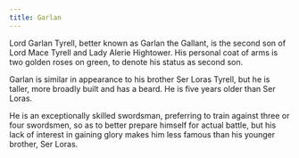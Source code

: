 ```yaml
---
title: Garlan
---
```


Lord Garlan Tyrell, better known as Garlan the Gallant, is the second son of Lord Mace Tyrell and Lady Alerie Hightower. His personal coat of arms is two golden roses on green, to denote his status as second son.

Garlan is similar in appearance to his brother Ser Loras Tyrell, but he is taller, more broadly built and has a beard. He is five years older than Ser Loras.

He is an exceptionally skilled swordsman, preferring to train against three or four swordsmen, so as to better prepare himself for actual battle, but his lack of interest in gaining glory makes him less famous than his younger brother, Ser Loras. 


